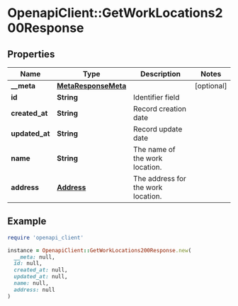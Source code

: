 # OpenapiClient::GetWorkLocations200Response

## Properties

| Name | Type | Description | Notes |
| ---- | ---- | ----------- | ----- |
| **__meta** | [**MetaResponseMeta**](MetaResponseMeta.md) |  | [optional] |
| **id** | **String** | Identifier field |  |
| **created_at** | **String** | Record creation date |  |
| **updated_at** | **String** | Record update date |  |
| **name** | **String** | The name of the work location. |  |
| **address** | [**Address**](Address.md) | The address for the work location. |  |

## Example

```ruby
require 'openapi_client'

instance = OpenapiClient::GetWorkLocations200Response.new(
  __meta: null,
  id: null,
  created_at: null,
  updated_at: null,
  name: null,
  address: null
)
```


